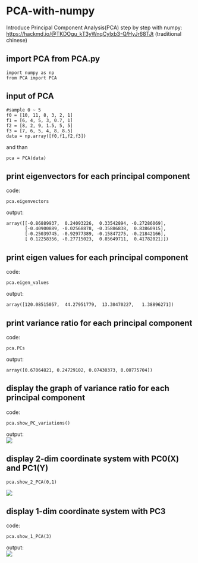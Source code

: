 # PCA-with-numpy
Introduce Principal Component Analysis(PCA) step by step with numpy: <br>
https://hackmd.io/@TKDOgu_kT3yWnqCyIxb3-Q/HyJr68TJt (traditional chinese)


## import PCA from PCA.py
```
import numpy as np
from PCA import PCA
```

## input of PCA
```
#sample 0 ~ 5
f0 = [10, 11, 8, 3, 2, 1]
f1 = [6, 4, 5, 3, 0.7, 1]
f2 = [8, 2, 9, 1.5, 5, 5]
f3 = [7, 6, 5, 4, 8, 8.5]
data = np.array([f0,f1,f2,f3])

```
and than
```
pca = PCA(data)
```

## print eigenvectors for each principal component
code:
```
pca.eigenvectors
```
output:
```
array([[-0.86889937,  0.24093226,  0.33542894, -0.27286069], 
       [-0.40900889, -0.02568878, -0.35886838,  0.83860915], 
       [-0.25039745, -0.92977389, -0.15847275, -0.21842166], 
       [ 0.12258356, -0.27715023,  0.85649711,  0.41782021]])
```

## print eigen values for each principal component
code:
```
pca.eigen_values
```
output:
```
array([120.08515057,  44.27951779,  13.30470227,   1.38896271])
```

## print variance ratio for each principal component
code:
```
pca.PCs
```
output:
```
array([0.67064821, 0.24729102, 0.07430373, 0.00775704])
```

## display the graph of variance ratio for each principal component
code:
```
pca.show_PC_variations()
```
output: <br>
![](https://i.imgur.com/xLtWCVm.png)

## display 2-dim coordinate system with PC0(X) and PC1(Y)
```
pca.show_2_PCA(0,1)
```
![](https://i.imgur.com/wxQs8zo.png)

## display 1-dim coordinate system with PC3
code:
```
pca.show_1_PCA(3)
```
output: <br>
![](https://i.imgur.com/qDZPl6c.png)

